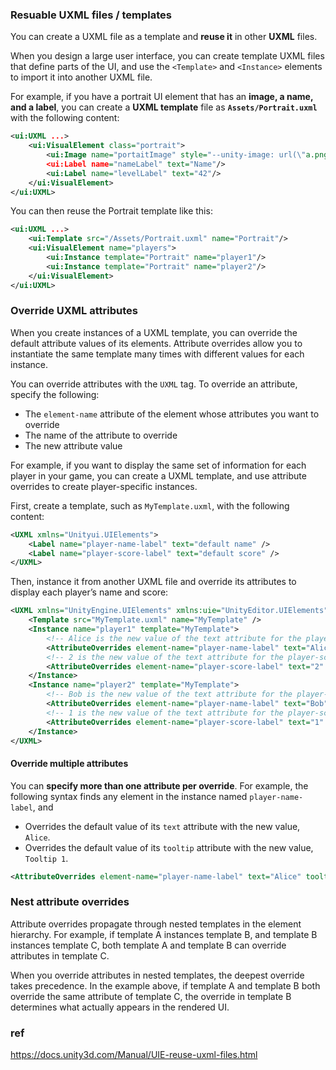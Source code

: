 ### Resuable UXML files / templates

You can create a UXML file as a template and **reuse it** in other **UXML** files.


When you design a large user interface, you can create template UXML files that define parts of the UI, and use the `<Template>` and `<Instance>` elements to import it into another UXML file.

For example, if you have a portrait UI element that has an **image, a name, and a label**, you can create a **UXML template** file as **`Assets/Portrait.uxml`** with the following content:

```xml
<ui:UXML ...>
    <ui:VisualElement class="portrait">
        <ui:Image name="portaitImage" style="--unity-image: url(\"a.png\")"/>
        <ui:Label name="nameLabel" text="Name"/>
        <ui:Label name="levelLabel" text="42"/>
    </ui:VisualElement>
</ui:UXML>

```
You can then reuse the Portrait template like this:

```xml
<ui:UXML ...>
    <ui:Template src="/Assets/Portrait.uxml" name="Portrait"/>
    <ui:VisualElement name="players">
        <ui:Instance template="Portrait" name="player1"/>
        <ui:Instance template="Portrait" name="player2"/>
    </ui:VisualElement>
</ui:UXML>
```

### Override UXML attributes
When you create instances of a UXML template, you can override the default attribute values of its elements. Attribute overrides allow you to instantiate the same template many times with different values for each instance.

You can override attributes with the `UXML` tag. To override an attribute, specify the following:

-   The `element-name` attribute of the element whose attributes you want to override
-   The name of the attribute to override
-   The new attribute value

For example, if you want to display the same set of information for each player in your game, you can create a UXML template, and use attribute overrides to create player-specific instances.

First, create a template, such as `MyTemplate.uxml`, with the following content:

```xml
<UXML xmlns="Unityui.UIElements">
    <Label name="player-name-label" text="default name" />
    <Label name="player-score-label" text="default score" />
</UXML>
```

Then, instance it from another UXML file and override its attributes to display each player’s name and score:

```xml
<UXML xmlns="UnityEngine.UIElements" xmlns:uie="UnityEditor.UIElements">
    <Template src="MyTemplate.uxml" name="MyTemplate" />
    <Instance name="player1" template="MyTemplate">
        <!-- Alice is the new value of the text attribute for the player-name-label -->
        <AttributeOverrides element-name="player-name-label" text="Alice" /> 
        <!-- 2 is the new value of the text attribute for the player-score-label -->
        <AttributeOverrides element-name="player-score-label" text="2" />
    </Instance>
    <Instance name="player2" template="MyTemplate">
        <!-- Bob is the new value of the text attribute for the player-name-label -->
        <AttributeOverrides element-name="player-name-label" text="Bob" />
        <!-- 1 is the new value of the text attribute for the player-score-label -->
        <AttributeOverrides element-name="player-score-label" text="1" />
    </Instance>
</UXML>
```

#### Override multiple attributes

You can **specify more than one attribute per override**. For example, the following syntax finds any element in the instance named `player-name-label`, and

-   Overrides the default value of its `text` attribute with the new value, `Alice`.
-   Overrides the default value of its `tooltip` attribute with the new value, `Tooltip 1`.

```xml
<AttributeOverrides element-name="player-name-label" text="Alice" tooltip="Toolt
```


### Nest attribute overrides

Attribute overrides propagate through nested templates in the element hierarchy. For example, if template A instances template B, and template B instances template C, both template A and template B can override attributes in template C.

When you override attributes in nested templates, the deepest override takes precedence. In the example above, if template A and template B both override the same attribute of template C, the override in template B determines what actually appears in the rendered UI.


### ref 
https://docs.unity3d.com/Manual/UIE-reuse-uxml-files.html


